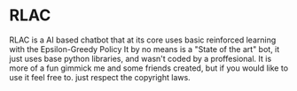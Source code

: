 # RLAC
RLAC is a AI based chatbot that at its core uses basic reinforced learning with the Epsilon-Greedy Policy
It by no means is a "State of the art" bot, it just uses base python libraries, and wasn't coded by a proffesional. It is more of a fun gimmick me and some friends
created, but if you would like to use it feel free to. just respect the copyright laws. 
